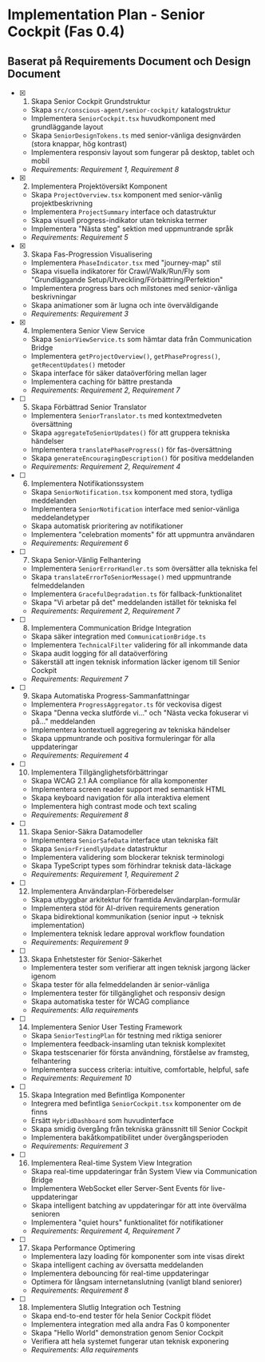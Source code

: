 # Implementation Plan - Senior Cockpit (Fas 0.4)

## Baserat på Requirements Document och Design Document

- [x] 1. Skapa Senior Cockpit Grundstruktur
  - Skapa `src/conscious-agent/senior-cockpit/` katalogstruktur
  - Implementera `SeniorCockpit.tsx` huvudkomponent med grundläggande layout
  - Skapa `SeniorDesignTokens.ts` med senior-vänliga designvärden (stora knappar, hög kontrast)
  - Implementera responsiv layout som fungerar på desktop, tablet och mobil
  - _Requirements: Requirement 1, Requirement 8_

- [x] 2. Implementera Projektöversikt Komponent
  - Skapa `ProjectOverview.tsx` komponent med senior-vänlig projektbeskrivning
  - Implementera `ProjectSummary` interface och datastruktur
  - Skapa visuell progress-indikator utan tekniska termer
  - Implementera "Nästa steg" sektion med uppmuntrande språk
  - _Requirements: Requirement 5_

- [x] 3. Skapa Fas-Progression Visualisering
  - Implementera `PhaseIndicator.tsx` med "journey-map" stil
  - Skapa visuella indikatorer för Crawl/Walk/Run/Fly som "Grundläggande Setup/Utveckling/Förbättring/Perfektion"
  - Implementera progress bars och milstones med senior-vänliga beskrivningar
  - Skapa animationer som är lugna och inte överväldigande
  - _Requirements: Requirement 3_

- [x] 4. Implementera Senior View Service
  - Skapa `SeniorViewService.ts` som hämtar data från Communication Bridge
  - Implementera `getProjectOverview()`, `getPhaseProgress()`, `getRecentUpdates()` metoder
  - Skapa interface för säker dataöverföring mellan lager
  - Implementera caching för bättre prestanda
  - _Requirements: Requirement 2, Requirement 7_

- [ ] 5. Skapa Förbättrad Senior Translator
  - Implementera `SeniorTranslator.ts` med kontextmedveten översättning
  - Skapa `aggregateToSeniorUpdates()` för att gruppera tekniska händelser
  - Implementera `translatePhaseProgress()` för fas-översättning
  - Skapa `generateEncouragingDescription()` för positiva meddelanden
  - _Requirements: Requirement 2, Requirement 4_

- [ ] 6. Implementera Notifikationssystem
  - Skapa `SeniorNotification.tsx` komponent med stora, tydliga meddelanden
  - Implementera `SeniorNotification` interface med senior-vänliga meddelandetyper
  - Skapa automatisk prioritering av notifikationer
  - Implementera "celebration moments" för att uppmuntra användaren
  - _Requirements: Requirement 6_

- [ ] 7. Skapa Senior-Vänlig Felhantering
  - Implementera `SeniorErrorHandler.ts` som översätter alla tekniska fel
  - Skapa `translateErrorToSeniorMessage()` med uppmuntrande felmeddelanden
  - Implementera `GracefulDegradation.ts` för fallback-funktionalitet
  - Skapa "Vi arbetar på det" meddelanden istället för tekniska fel
  - _Requirements: Requirement 2, Requirement 7_

- [ ] 8. Implementera Communication Bridge Integration
  - Skapa säker integration med `CommunicationBridge.ts`
  - Implementera `TechnicalFilter` validering för all inkommande data
  - Skapa audit logging för all dataöverföring
  - Säkerställ att ingen teknisk information läcker igenom till Senior Cockpit
  - _Requirements: Requirement 7_

- [ ] 9. Skapa Automatiska Progress-Sammanfattningar
  - Implementera `ProgressAggregator.ts` för veckovisa digest
  - Skapa "Denna vecka slutförde vi..." och "Nästa vecka fokuserar vi på..." meddelanden
  - Implementera kontextuell aggregering av tekniska händelser
  - Skapa uppmuntrande och positiva formuleringar för alla uppdateringar
  - _Requirements: Requirement 4_

- [ ] 10. Implementera Tillgänglighetsförbättringar
  - Skapa WCAG 2.1 AA compliance för alla komponenter
  - Implementera screen reader support med semantisk HTML
  - Skapa keyboard navigation för alla interaktiva element
  - Implementera high contrast mode och text scaling
  - _Requirements: Requirement 8_

- [ ] 11. Skapa Senior-Säkra Datamodeller
  - Implementera `SeniorSafeData` interface utan tekniska fält
  - Skapa `SeniorFriendlyUpdate` datastruktur
  - Implementera validering som blockerar teknisk terminologi
  - Skapa TypeScript types som förhindrar teknisk data-läckage
  - _Requirements: Requirement 1, Requirement 2_

- [ ] 12. Implementera Användarplan-Förberedelser
  - Skapa utbyggbar arkitektur för framtida Användarplan-formulär
  - Implementera stöd för AI-driven requirements generation
  - Skapa bidirektional kommunikation (senior input → teknisk implementation)
  - Implementera teknisk ledare approval workflow foundation
  - _Requirements: Requirement 9_

- [ ] 13. Skapa Enhetstester för Senior-Säkerhet
  - Implementera tester som verifierar att ingen teknisk jargong läcker igenom
  - Skapa tester för alla felmeddelanden är senior-vänliga
  - Implementera tester för tillgänglighet och responsiv design
  - Skapa automatiska tester för WCAG compliance
  - _Requirements: Alla requirements_

- [ ] 14. Implementera Senior User Testing Framework
  - Skapa `SeniorTestingPlan` för testning med riktiga seniorer
  - Implementera feedback-insamling utan teknisk komplexitet
  - Skapa testscenarier för första användning, förståelse av framsteg, felhantering
  - Implementera success criteria: intuitive, comfortable, helpful, safe
  - _Requirements: Requirement 10_

- [ ] 15. Skapa Integration med Befintliga Komponenter
  - Integrera med befintliga `SeniorCockpit.tsx` komponenter om de finns
  - Ersätt `HybridDashboard` som huvudinterface
  - Skapa smidig övergång från tekniska gränssnitt till Senior Cockpit
  - Implementera bakåtkompatibilitet under övergångsperioden
  - _Requirements: Requirement 3_

- [ ] 16. Implementera Real-time System View Integration
  - Skapa real-time uppdateringar från System View via Communication Bridge
  - Implementera WebSocket eller Server-Sent Events för live-uppdateringar
  - Skapa intelligent batching av uppdateringar för att inte övervälma senioren
  - Implementera "quiet hours" funktionalitet för notifikationer
  - _Requirements: Requirement 4, Requirement 7_

- [ ] 17. Skapa Performance Optimering
  - Implementera lazy loading för komponenter som inte visas direkt
  - Skapa intelligent caching av översatta meddelanden
  - Implementera debouncing för real-time uppdateringar
  - Optimera för långsam internetanslutning (vanligt bland seniorer)
  - _Requirements: Requirement 8_

- [ ] 18. Implementera Slutlig Integration och Testning
  - Skapa end-to-end tester för hela Senior Cockpit flödet
  - Implementera integration med alla andra Fas 0 komponenter
  - Skapa "Hello World" demonstration genom Senior Cockpit
  - Verifiera att hela systemet fungerar utan teknisk exponering
  - _Requirements: Alla requirements_